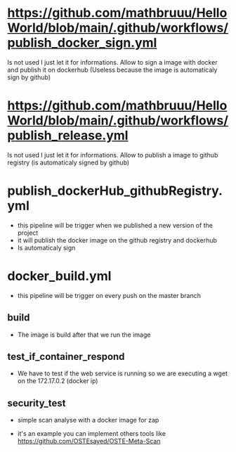 # https://github.com/mathbruuu/HelloWorld/blob/main/.github/workflows/publish_docker_sign.yml
Is not used I just let it for informations. Allow to sign a image with docker and publish it on dockerhub (Useless because the image is automaticaly sign by github)

# https://github.com/mathbruuu/HelloWorld/blob/main/.github/workflows/publish_release.yml
Is not used I just let it for informations. Allow to publish a image to github registry (is automaticaly signed by github)

# publish_dockerHub_githubRegistry.yml
- this pipeline will be trigger when we published a new version of the project
- it will publish the docker image on the github registry and dockerhub
- Is automaticaly sign
  
# docker_build.yml
- this pipeline will be trigger on every push on the master branch

## build
- The image is build after that we run the image

## test_if_container_respond
- We have to test if the web service is running so we are executing a wget on the 172.17.0.2 (docker ip)

## security_test
- simple scan analyse with a docker image for zap 

- it's an example you can implement others tools like https://github.com/OSTEsayed/OSTE-Meta-Scan
